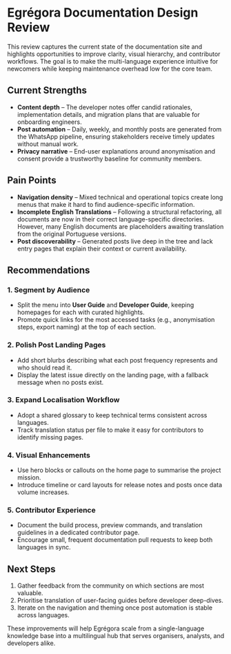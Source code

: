 # Egrégora Documentation Design Review

This review captures the current state of the documentation site and highlights opportunities to improve clarity, visual hierarchy, and contributor workflows. The goal is to make the multi-language experience intuitive for newcomers while keeping maintenance overhead low for the core team.

## Current Strengths

- **Content depth** – The developer notes offer candid rationales, implementation details, and migration plans that are valuable for onboarding engineers.
- **Post automation** – Daily, weekly, and monthly posts are generated from the WhatsApp pipeline, ensuring stakeholders receive timely updates without manual work.
- **Privacy narrative** – End-user explanations around anonymisation and consent provide a trustworthy baseline for community members.

## Pain Points

- **Navigation density** – Mixed technical and operational topics create long menus that make it hard to find audience-specific information.
- **Incomplete English Translations** – Following a structural refactoring, all documents are now in their correct language-specific directories. However, many English documents are placeholders awaiting translation from the original Portuguese versions.
- **Post discoverability** – Generated posts live deep in the tree and lack entry pages that explain their context or current availability.

## Recommendations

### 1. Segment by Audience
- Split the menu into **User Guide** and **Developer Guide**, keeping homepages for each with curated highlights.
- Promote quick links for the most accessed tasks (e.g., anonymisation steps, export naming) at the top of each section.

### 2. Polish Post Landing Pages
- Add short blurbs describing what each post frequency represents and who should read it.
- Display the latest issue directly on the landing page, with a fallback message when no posts exist.

### 3. Expand Localisation Workflow
- Adopt a shared glossary to keep technical terms consistent across languages.
- Track translation status per file to make it easy for contributors to identify missing pages.

### 4. Visual Enhancements
- Use hero blocks or callouts on the home page to summarise the project mission.
- Introduce timeline or card layouts for release notes and posts once data volume increases.

### 5. Contributor Experience
- Document the build process, preview commands, and translation guidelines in a dedicated contributor page.
- Encourage small, frequent documentation pull requests to keep both languages in sync.

## Next Steps

1. Gather feedback from the community on which sections are most valuable.
2. Prioritise translation of user-facing guides before developer deep-dives.
3. Iterate on the navigation and theming once post automation is stable across languages.

These improvements will help Egrégora scale from a single-language knowledge base into a multilingual hub that serves organisers, analysts, and developers alike.
